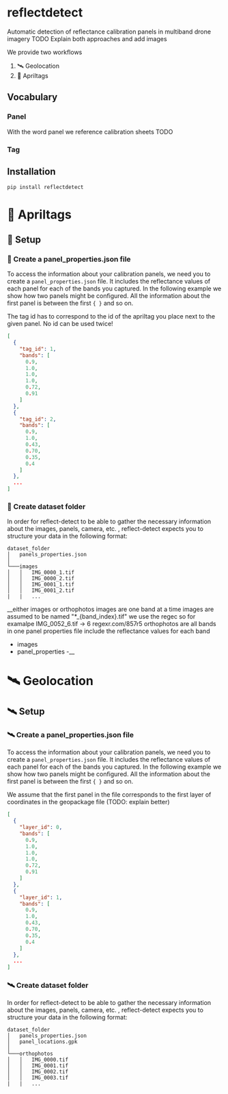 # reflectdetect

Automatic detection of reflectance calibration panels in multiband drone imagery
TODO Explain both approaches and add images

We provide two workflows
1. :artificial_satellite: Geolocation
2. :white_square_button: Apriltags


## Vocabulary
### Panel
With the word panel we reference calibration sheets TODO
### Tag

## Installation
```
pip install reflectdetect
```
# :white_square_button: Apriltags
## :white_square_button: Setup
### :white_square_button: Create a panel_properties.json file
To access the information about your calibration panels, we need you to create a `panel_properties.json` file. It includes the reflectance values of each panel for each of the bands you captured.
In the following example we show how two panels might be configured. All the information about the first panel is between the first `{ }` and so on.

The tag id has to correspond to the id of the apriltag you place next to the given panel. No id can be used twice!
```json
[
  {
    "tag_id": 1,
    "bands": [
      0.9,
      1.0,
      1.0,
      1.0,
      0.72,
      0.91
    ]
  },
  {
    "tag_id": 2,
    "bands": [
      0.9,
      1.0,
      0.43,
      0.70,
      0.35,
      0.4
    ]
  },
  ...
]
````
### :white_square_button: Create dataset folder
In order for reflect-detect to be able to gather the necessary information about the images, panels, camera, etc. , reflect-detect expects you to structure your data in the following format:
```
dataset_folder
│   panels_properties.json
│   
└───images
│   │   IMG_0000_1.tif
│   │   IMG_0000_2.tif
│   │   IMG_0001_1.tif
│   │   IMG_0001_2.tif
|   |   ...
```

__either images or orthophotos
images are one band at a time
images are assumed to be named "*_{band_index}.tif"
we use the regec
so for examalpe IMG_0052_6.tif -> 6
regexr.com/857r5
orthophotos are all bands in one
panel properties file
include the reflectance values for each band
   - images
   - panel_properties
   -__ 
# :artificial_satellite: Geolocation
## :artificial_satellite: Setup
### :artificial_satellite: Create a panel_properties.json file
To access the information about your calibration panels, we need you to create a `panel_properties.json` file. It includes the reflectance values of each panel for each of the bands you captured.
In the following example we show how two panels might be configured. All the information about the first panel is between the first `{ }` and so on.

We assume that the first panel in the file corresponds to the first layer of coordinates in the geopackage file (TODO: explain better)

```json
[
  {
    "layer_id": 0,
    "bands": [
      0.9,
      1.0,
      1.0,
      1.0,
      0.72,
      0.91
    ]
  },
  {
    "layer_id": 1,
    "bands": [
      0.9,
      1.0,
      0.43,
      0.70,
      0.35,
      0.4
    ]
  },
  ...
]
````
### :artificial_satellite: Create dataset folder
In order for reflect-detect to be able to gather the necessary information about the images, panels, camera, etc. , reflect-detect expects you to structure your data in the following format:
```
dataset_folder
│   panels_properties.json
│   panel_locations.gpk
│
└───orthophotos
│   │   IMG_0000.tif
│   │   IMG_0001.tif
│   │   IMG_0002.tif
│   │   IMG_0003.tif
|   |   ...
```

